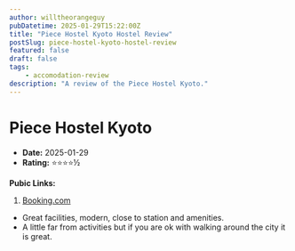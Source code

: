```yaml
---
author: willtheorangeguy
pubDatetime: 2025-01-29T15:22:00Z
title: "Piece Hostel Kyoto Hostel Review"
postSlug: piece-hostel-kyoto-hostel-review
featured: false
draft: false
tags:
    - accomodation-review
description: "A review of the Piece Hostel Kyoto."
---
```


# Piece Hostel Kyoto

-   **Date:** 2025-01-29
-   **Rating:** ⭐⭐⭐⭐½

**Pubic Links:**

1. [Booking.com](https://www.booking.com/hotel/jp/piece-hostel-kyoto.en-gb.html?aid=304142&label=review_am&activeTab=htReviews&appvl_email=1&rurl=e62a48adcb4f6f48&type=total#tab-reviews)

-   Great facilities, modern, close to station and amenities.
-   A little far from activities but if you are ok with walking around the city it is great.

